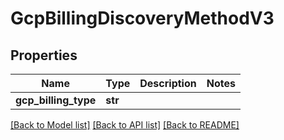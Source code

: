 # GcpBillingDiscoveryMethodV3

## Properties
Name | Type | Description | Notes
------------ | ------------- | ------------- | -------------
**gcp_billing_type** | **str** |  | 

[[Back to Model list]](../README.md#documentation-for-models) [[Back to API list]](../README.md#documentation-for-api-endpoints) [[Back to README]](../README.md)


